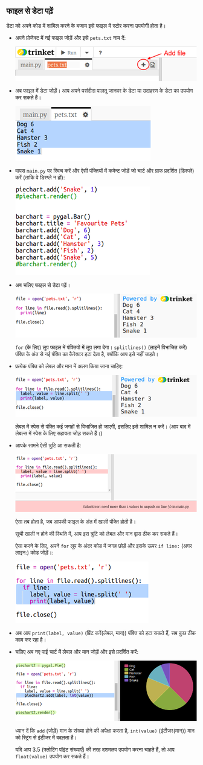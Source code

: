 ## फाइल से डेटा पढ़ें

डेटा को अपने कोड में शामिल करने के बजाय इसे फाइल में स्टोर करना उपयोगी होता है।



+ अपने प्रोजेक्ट में नई फाइल जोड़ें और इसे `pets.txt` नाम दें:

  ![screenshot](images/pets-file.png)

+ अब फाइल में डेटा जोड़ें। आप अपने पसंदीदा पालतू जानवर के डेटा या उदाहरण के डेटा का उपयोग कर सकते हैं।

  ![screenshot](images/pets-data.png)

+ वापस `main.py` पर स्विच करें और ऐसी पंक्तियों में कमेन्ट जोड़ें जो चार्ट और ग्राफ प्रदर्शित (डिस्प्ले) करें (ताकि वे डिस्प्ले न हों):

  ![screenshot](images/pets-comment.png)

+ अब चलिए फाइल से डेटा पढ़ें।

  ![screenshot](images/pets-read.png)

  `for` (के लिए) लूप फाइल में पंक्तियों में लूप लगा देगा। `splitlines()` (लाइनें विभाजित करें) पंक्ति के अंत से नई पंक्ति का कैरेक्टर हटा देता है, क्योंकि आप इसे नहीं चाहते।

+ प्रत्येक पंक्ति को लेबल और मान में अलग किया जाना चाहिए:

  ![screenshot](images/pets-split.png)

  लेबल में स्पेस से पंक्ति कई जगहों से विभाजित हो जाएगी, इसलिए इसे शामिल न करें। (आप बाद में लेबल्स में स्पेस के लिए सहायता जोड़ सकते हैं।)

+ आपके सामने ऐसी त्रुटि आ सकती है:

  ![screenshot](images/pets-error.png)

  ऐसा तब होता है, जब आपकी फाइल के अंत में खाली पंक्ति होती है।

  सूची खाली न होने की स्थिति में, आप इस त्रुटि को लेबल और मान द्वारा ठीक कर सकते हैं।

  ऐसा करने के लिए, अपने `for` लूप के अंदर कोड में जगह छोड़ें और इसके ऊपर `if line:` (अगर लाइन:) कोड जोड़ें।:

  ![screenshot](images/pets-fix.png)

+ अब आप `print(label, value)` (प्रिंट करें(लेबल, मान)) पंक्ति को हटा सकते हैं, सब कुछ ठीक काम कर रहा है।

+ चलिए अब नए पाई चार्ट में लेबल और मान जोड़ें और इसे प्रदर्शित करें:

  ![screenshot](images/pets-pie2.png)

  ध्यान दें कि `add` (जोड़ें) मान के संख्या होने की अपेक्षा करता है, `int(value)` (इंटीजर(मान)) मान को स्ट्रिंग से इंटीजर में बदलता है।

  यदि आप 3.5 (फ्लोटिंग पॉइंट संख्याएँ) की तरह दशमलव उपयोग करना चाहते हैं, तो आप `float(value)` उपयोग कर सकते हैं।




